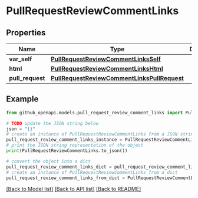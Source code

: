 # PullRequestReviewCommentLinks


## Properties

Name | Type | Description | Notes
------------ | ------------- | ------------- | -------------
**var_self** | [**PullRequestReviewCommentLinksSelf**](PullRequestReviewCommentLinksSelf.md) |  | 
**html** | [**PullRequestReviewCommentLinksHtml**](PullRequestReviewCommentLinksHtml.md) |  | 
**pull_request** | [**PullRequestReviewCommentLinksPullRequest**](PullRequestReviewCommentLinksPullRequest.md) |  | 

## Example

```python
from github_openapi.models.pull_request_review_comment_links import PullRequestReviewCommentLinks

# TODO update the JSON string below
json = "{}"
# create an instance of PullRequestReviewCommentLinks from a JSON string
pull_request_review_comment_links_instance = PullRequestReviewCommentLinks.from_json(json)
# print the JSON string representation of the object
print(PullRequestReviewCommentLinks.to_json())

# convert the object into a dict
pull_request_review_comment_links_dict = pull_request_review_comment_links_instance.to_dict()
# create an instance of PullRequestReviewCommentLinks from a dict
pull_request_review_comment_links_from_dict = PullRequestReviewCommentLinks.from_dict(pull_request_review_comment_links_dict)
```
[[Back to Model list]](../README.md#documentation-for-models) [[Back to API list]](../README.md#documentation-for-api-endpoints) [[Back to README]](../README.md)


